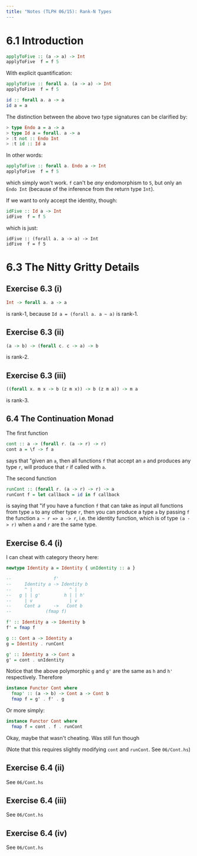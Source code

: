 ```yaml
---
title: "Notes (TLPH 06/15): Rank-N Types
---
```


# 6.1 Introduction

```haskell
applyToFive :: (a -> a) -> Int
applyToFive  f = f 5
```

With explicit quantification:

```haskell
applyToFive :: forall a. (a -> a) -> Int
applyToFive  f = f 5

id :: forall a. a -> a
id a = a
```

The distinction between the above two type signatures can be clarified by:

```haskell
> type Endo a = a -> a
> type Id a = forall. a -> a
> :t not :: Endo Int
> :t id :: Id a
```

In other words:

```haskell
applyToFive :: forall a. Endo a -> Int
applyToFive  f = f 5
```

which simply won't work. `f` can't be *any* endomorphism to `5`, but only an
`Endo Int` (because of the inference from the return type `Int`).

If we want to only accept the identity, though:

```haskell
idFive :: Id a -> Int
idFive  f = f 5
```

which is just:

```
idFive :: (forall a. a -> a) -> Int
idFive  f = f 5
```

# 6.3 The Nitty Gritty Details

## Exercise 6.3 (i)

```haskell
Int -> forall a. a -> a
```

is rank-1, because `Id a = (forall a. a ~ a)` is rank-1.

## Exercise 6.3 (ii)

```haskell
(a -> b) -> (forall c. c -> a) -> b
```

is rank-2.

## Exercise 6.3 (iii)


```haskell
((forall x. m x -> b (z m x)) -> b (z m a)) -> m a
```

is rank-3.

## 6.4 The Continuation Monad

The first function

```haskell
cont :: a -> (forall r. (a -> r) -> r)
cont a = \f -> f a
```

says that "given an `a`, then all functions `f` that accept an `a` and
produces any type `r`, will produce that `r` if called with `a`.

The second function

```haskell
runCont :: (forall r. (a -> r) -> r) -> a
runCont f = let callback = id in f callback
```

is saying that "if you have a function `f` that can take as input all functions
from type `a` to any other type `r`, then you can produce a type `a` by passing
`f` the function `a ~ r => a -> r`, i.e. the identity function, which is of type
`(a -> r)` when `a` and `r` are the same type.

## Exercise 6.4 (i)

I can cheat with category theory here:

```haskell
newtype Identity a = Identity { unIdentity :: a }

--                f' 
--     Identity a -> Identity b
--     ^ |              ^ |
--   g | | g'         h | | h'
--     | v              | v
--     Cont a     ->   Cont b
--             (fmap f)

f' :: Identity a -> Identity b
f' = fmap f

g :: Cont a -> Identity a
g = Identity . runCont

g' :: Identity a -> Cont a
g' = cont . unIdentity
```

Notice that the above polymorphic `g` and `g'` are the same as `h` and `h'`
respectively. Therefore

```haskell
instance Functor Cont where
  fmap' :: (a -> b) -> Cont a -> Cont b
  fmap f = g' . f' . g
```

Or more simply:

```haskell
instance Functor Cont where
  fmap f = cont . f . runCont
```

Okay, maybe that wasn't cheating. Was still fun though

(Note that this requires slightly modifying `cont` and `runCont`. See
`06/Cont.hs`)

## Exercise 6.4 (ii)

See `06/Cont.hs`

## Exercise 6.4 (iii)

See `06/Cont.hs`

## Exercise 6.4 (iv)

See `06/Cont.hs`
